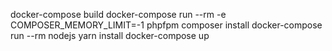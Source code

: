 docker-compose build
docker-compose run --rm -e COMPOSER_MEMORY_LIMIT=-1 phpfpm composer install
docker-compose run --rm nodejs yarn install
docker-compose up